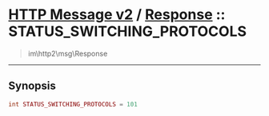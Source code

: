 # [HTTP Message v2](http2.md) / [Response](http2-Response.md) :: STATUS_SWITCHING_PROTOCOLS
 > im\http2\msg\Response
____

## Synopsis
```php
int STATUS_SWITCHING_PROTOCOLS = 101
```
